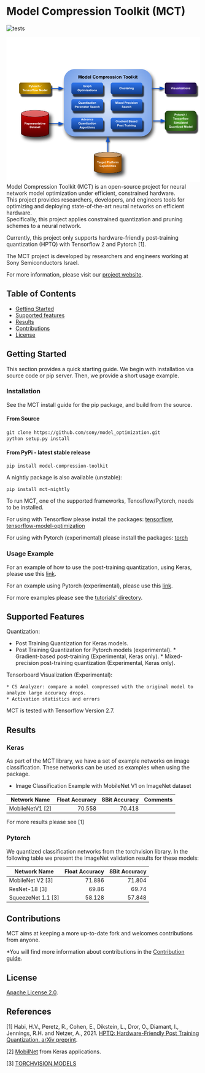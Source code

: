# Model Compression Toolkit (MCT)
![tests](https://github.com/sony/model_optimization/actions/workflows/run_tests_suite_tf27.yml/badge.svg)

![alt text](MCT_Block_Diagram.png)
Model Compression Toolkit (MCT) is an open-source project for neural network model optimization under efficient, constrained hardware. <br />
This project provides researchers, developers, and engineers tools for optimizing and deploying state-of-the-art neural networks on efficient hardware. <br />
Specifically, this project applies constrained quantization and pruning schemes to a neural network. 

Currently, this project only supports hardware-friendly post-training quantization (HPTQ) with Tensorflow 2  and Pytorch [1]. 

The MCT project is developed by researchers and engineers working at Sony Semiconductors Israel.

For more information, please visit our [project website](https://sony.github.io/model_optimization/).

## Table of Contents

- [Getting Started](#getting-started)
- [Supported features](#supported-features)
- [Results](#results)
- [Contributions](#contributions)
- [License](#license)

## Getting Started

This section provides a quick starting guide. We begin with installation via source code or pip server. Then, we provide a short usage example.

### Installation
See the MCT install guide for the pip package, and build from the source.


#### From Source
```
git clone https://github.com/sony/model_optimization.git
python setup.py install
```
#### From PyPi - latest stable release
```
pip install model-compression-toolkit
```

A nightly package is also available (unstable):
```
pip install mct-nightly
```

To run MCT, one of the supported frameworks, Tenosflow/Pytorch, needs to be installed.

For using with Tensorflow please install the packages: 
[tensorflow](https://www.tensorflow.org/install), 
[tensorflow-model-optimization](https://www.tensorflow.org/model_optimization/guide/install)

For using with Pytorch (experimental) please install the packages: 
[torch](https://pytorch.org/)
### Usage Example 
For an example of how to use the post-training quantization, using Keras,
please use this [link](tutorials/example_keras_mobilenet.py).

For an example using Pytorch (experimental), please use this [link](tutorials/example_pytorch_mobilenet_v2.py).

For more examples please see the [tutorials' directory](tutorials).


## Supported Features

Quantization:

   * Post Training Quantization for Keras models.
   * Post Training Quantization for Pytorch models (experimental).
    * Gradient-based post-training (Experimental, Keras only).
    * Mixed-precision post-training quantization (Experimental, Keras only).
    
Tensorboard Visualization (Experimental):

    * CS Analyzer: compare a model compressed with the original model to analyze large accuracy drops.
    * Activation statistics and errors

MCT is tested with Tensorflow Version 2.7. 

## Results
### Keras
As part of the MCT library, we have a set of example networks on image classification. These networks can be used as examples when using the package.

* Image Classification Example with MobileNet V1 on ImageNet dataset

| Network Name             | Float Accuracy  | 8Bit Accuracy   | Comments                             |
| -------------------------| ---------------:| ---------------:| ------------------------------------:|
| MobileNetV1 [2]          | 70.558          | 70.418          |                                      |


For more results please see [1]

### Pytorch
We quantized classification networks from the torchvision library. 
In the following table we present the ImageNet validation results for these models:

| Network Name              | Float Accuracy  | 8Bit Accuracy   | 
| --------------------------| ---------------:| ---------------:| 
| MobileNet V2 [3]          | 71.886          | 71.804          |                                      
| ResNet-18 [3]             | 69.86           | 69.74           |                                      
| SqueezeNet 1.1 [3]        | 58.128          | 57.848          |                                      



## Contributions
MCT aims at keeping a more up-to-date fork and welcomes contributions from anyone.

*You will find more information about contributions in the [Contribution guide](CONTRIBUTING.md).


## License
[Apache License 2.0](LICENSE).

## References 

[1] Habi, H.V., Peretz, R., Cohen, E., Dikstein, L., Dror, O., Diamant, I., Jennings, R.H. and Netzer, A., 2021. [HPTQ: Hardware-Friendly Post Training Quantization. arXiv preprint](https://arxiv.org/abs/2109.09113).

[2] [MobilNet](https://keras.io/api/applications/mobilenet/#mobilenet-function) from Keras applications.

[3] [TORCHVISION.MODELS](https://pytorch.org/vision/stable/models.html) 
